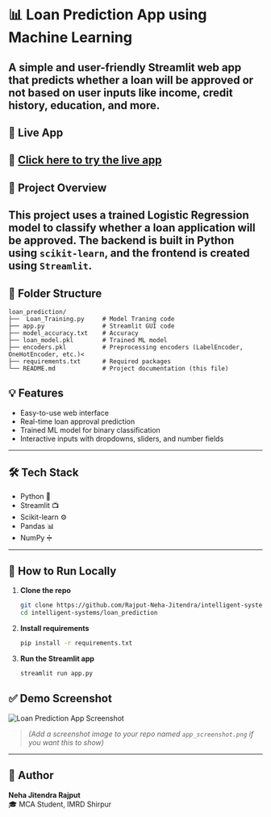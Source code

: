 
# 📊 Loan Prediction App using Machine Learning
A simple and user-friendly Streamlit web app that predicts whether a loan will be approved or not based on user inputs like income, credit history, education, and more.
---
## 🚀 Live App
🔗 [Click here to try the live app]('https://smartloan-predictor.streamlit.app/')
---
## 🧠 Project Overview
This project uses a trained **Logistic Regression model** to classify whether a loan application will be approved. The backend is built in Python using `scikit-learn`, and the frontend is created using `Streamlit`.
---

## 📂 Folder Structure
```
loan_prediction/
├──  Loan_Training.py     # Model Traning code
├── app.py                # Streamlit GUI code
├── model_accuracy.txt    # Accuracy 
├── loan_model.pkl        # Trained ML model
├── encoders.pkl          # Preprocessing encoders (LabelEncoder, OneHotEncoder, etc.)<
├── requirements.txt      # Required packages
└── README.md             # Project documentation (this file)
```
## 💡 Features

- Easy-to-use web interface
- Real-time loan approval prediction
- Trained ML model for binary classification
- Interactive inputs with dropdowns, sliders, and number fields

---

## 🛠️ Tech Stack
- Python 🐍
- Streamlit 📺
- Scikit-learn ⚙️
- Pandas 📊
- NumPy ➗

---

## 🔧 How to Run Locally

1. **Clone the repo**  
   ```bash
   git clone https://github.com/Rajput-Neha-Jitendra/intelligent-systems.git
   cd intelligent-systems/loan_prediction
   ```

2. **Install requirements**  
   ```bash
   pip install -r requirements.txt
   ```

3. **Run the Streamlit app**  
   ```bash
   streamlit run app.py
   ```



## ✅ Demo Screenshot

![Loan Prediction App Screenshot](app_screenshot.png)  
> _(Add a screenshot image to your repo named `app_screenshot.png` if you want this to show)_

---

## 👤 Author

**Neha Jitendra Rajput**  
🎓 MCA Student, IMRD Shirpur
